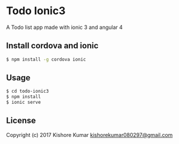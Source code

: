 # Todo Ionic3
A Todo list app made with ionic 3 and angular 4

## Install cordova and ionic
```bash
$ npm install -g cordova ionic
```

## Usage
```bash
$ cd todo-ionic3
$ npm install
$ ionic serve
```

## License
Copyright (c) 2017 Kishore Kumar <kishorekumar080297@gmail.com>  
